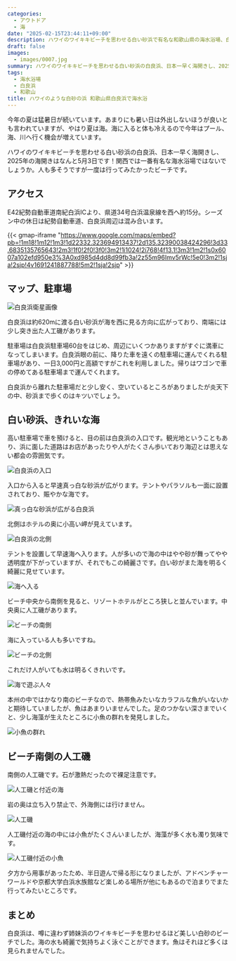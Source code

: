 ```yaml
---
categories:
  - アウトドア
  - 海
date: "2025-02-15T23:44:11+09:00"
description: ハワイのワイキキビーチを思わせる白い砂浜で有名な和歌山県の海水浴場、白良浜をご紹介。日本一早く海開きし、2025年の海開きはなんと5月3日です！人も多いですがきれいな海でリゾート気分を味わえる海水浴場です。
draft: false
images:
  - images/0007.jpg
summary: ハワイのワイキキビーチを思わせる白い砂浜の白良浜、日本一早く海開きし、2025年の海開きはなんと5月3日です！関西では一番有名な海水浴場ではないでしょうか。人も多そうですが一度は行ってみたかったビーチです。
tags:
  - 海水浴場
  - 白良浜
  - 和歌山
title: ハワイのような白砂の浜 和歌山県白良浜で海水浴
---
```


今年の夏は猛暑日が続いています。あまりにも暑い日は外出しないほうが良いとも言われていますが、やはり夏は海。海に入ると体も冷えるので今年はプール、海、川へ行く機会が増えています。

ハワイのワイキキビーチを思わせる白い砂浜の白良浜、日本一早く海開きし、2025年の海開きはなんと5月3日です！関西では一番有名な海水浴場ではないでしょうか。人も多そうですが一度は行ってみたかったビーチです。

## アクセス

E42紀勢自動車道南紀白浜ICより、県道34号白浜温泉線を西へ約15分。シーズン中の休日は紀勢自動車道、白良浜周辺は混み合います。

{{< gmap-iframe "https://www.google.com/maps/embed?pb=!1m18!1m12!1m3!1d22332.323694913437!2d135.32390038424296!3d33.6835135765643!2m3!1f0!2f0!3f0!3m2!1i1024!2i768!4f13.1!3m3!1m2!1s0x6007a102efd950e3%3A0xd985d4dd8d99fb3a!2z55m96Imv5rWc!5e0!3m2!1sja!2sjp!4v1691241887788!5m2!1sja!2sjp" >}}

## マップ、駐車場

![白良浜衛星画像](./images/map.jpg)

白良浜は約620mに渡る白い砂浜が海を西に見る方向に広がっており、南端には少し突き出た人工磯があります。

駐車場は白良浜駐車場60台をはじめ、周辺にいくつかありますがすぐに満車になってしまいます。白良浜眼の前に、降りた車を遠くの駐車場に運んでくれる駐車場があり、一日3,000円と高額ですがこれを利用しました。帰りはワゴンで車の停めてある駐車場まで運んでくれます。

白良浜から離れた駐車場だと少し安く、空いているところがありましたが炎天下の中、砂浜まで歩くのはキツいでしょう。

## 白い砂浜、きれいな海

高い駐車場で車を預けると、目の前は白良浜の入口です。観光地ということもあり、浜に面した道路はお店があったりや人がたくさん歩いており海辺とは思えない都会の雰囲気です。

![白良浜の入口](./images/0001.jpg)

入口から入ると早速真っ白な砂浜が広がります。テントやパラソルも一面に設置されており、賑やかな海です。

![真っ白な砂浜が広がる白良浜](./images/0002.jpg)

北側はホテルの奥に小高い岬が見えています。

![白良浜の北側](./images/0003.jpg)

テントを設置して早速海へ入ります。人が多いので海の中はやや砂が舞ってやや透明度が下がっていますが、それでもこの綺麗さです。白い砂がまた海を明るく綺麗に見せています。

![海へ入る](./images/0004.jpg)

ビーチ中央から南側を見ると、リゾートホテルがところ狭しと並んでいます。中央奥に人工磯があります。

![ビーチの南側](./images/0005.jpg)

海に入っている人も多いですね。

![ビーチの北側](./images/0006.jpg)

これだけ人がいても水は明るくきれいです。

![海で遊ぶ人々](./images/0007.jpg)

本州の中ではかなり南のビーチなので、熱帯魚みたいなカラフルな魚がいないかと期待していましたが、魚はあまりいませんでした。足のつかない深さまでいくと、少し海藻が生えたところに小魚の群れを発見しました。

![小魚の群れ](./images/0010.jpg)

## ビーチ南側の人工磯

南側の人工磯です。石が激熱だったので裸足注意です。

![人工磯と付近の海](./images/0008.jpg)

岩の奥は立ち入り禁止で、外海側には行けません。

![人工磯](./images/0009.jpg)

人工磯付近の海の中には小魚がたくさんいましたが、海藻が多く水も濁り気味です。

![人工磯付近の小魚](./images/0011.jpg)

夕方から用事があったため、半日遊んで帰る形になりましたが、アドベンチャーワールドや京都大学白浜水族館など楽しめる場所が他にもあるので泊まりでまた行ってみたいところです。

## まとめ

白良浜は、噂に違わず姉妹浜のワイキキビーチを思わせるほど美しい白砂のビーチでした。海の水も綺麗で気持ちよく泳ぐことができます。魚はそれほど多くは見られませんでした。
